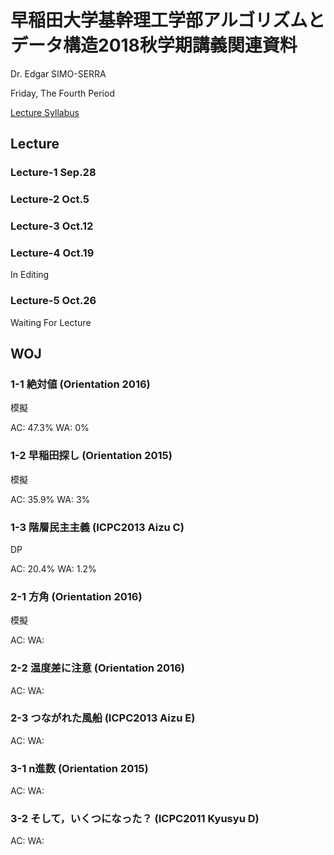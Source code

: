 # 早稲田大学基幹理工学部アルゴリズムとデータ構造2018秋学期講義関連資料

Dr. Edgar SIMO-SERRA

Friday, The Fourth Period

[Lecture Syllabus](https://www.wsl.waseda.jp/syllabus/JAA104.php?pKey=2603012012012018260301201226&pLng=jp)

## Lecture

### Lecture-1 Sep.28

### Lecture-2 Oct.5

### Lecture-3 Oct.12

### Lecture-4 Oct.19

In Editing

### Lecture-5 Oct.26

Waiting For Lecture

## WOJ

### 1-1 絶対値 (Orientation 2016)

模擬

AC: 47.3% WA: 0%

### 1-2 早稲田探し (Orientation 2015)

模擬

AC: 35.9% WA: 3%

### 1-3 階層民主主義 (ICPC2013 Aizu C)

DP

AC: 20.4% WA: 1.2%

### 2-1 方角 (Orientation 2016)

模擬

AC: WA:

### 2-2 温度差に注意 (Orientation 2016)

AC: WA:

### 2-3 つながれた風船 (ICPC2013 Aizu E)

AC: WA:

### 3-1 n進数 (Orientation 2015)

AC: WA:

### 3-2 そして，いくつになった？ (ICPC2011 Kyusyu D)

AC: WA: